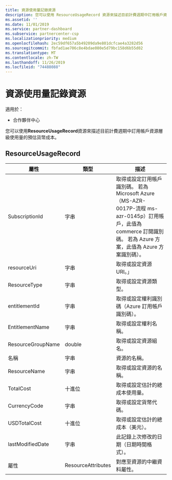 ```yaml
---
title: 資源使用量記錄資源
description: 您可以使用 ResourceUsageRecord 資源來描述目前計費週期中訂用帳戶資源層級使用量的預估貨幣成本。
ms.assetid: ''
ms.date: 11/01/2019
ms.service: partner-dashboard
ms.subservice: partnercenter-csp
ms.localizationpriority: medium
ms.openlocfilehash: 2ec59df657a5b49209da9e801dcfcae4a3282d56
ms.sourcegitcommit: fbfad1ae706c8e4bdae080e5d79bc158d6b55d02
ms.translationtype: MT
ms.contentlocale: zh-TW
ms.lasthandoff: 11/26/2019
ms.locfileid: "74488088"
---
```

# <a name="resource-usage-record-resources"></a>資源使用量記錄資源

適用於：

- 合作夥伴中心

您可以使用**ResourceUsageRecord**資源來描述目前計費週期中訂用帳戶資源層級使用量的預估貨幣成本。

## <a name="resourceusagerecord"></a>ResourceUsageRecord

| 屬性         | 類型               | 描述                                                                                   |
|------------------|--------------------|-----------------------------------------------------------------------------------------------|
| SubscriptionId           | 字串             | 取得或設定訂用帳戶識別碼。 若為 Microsoft Azure （MS-AZR-0017P-流程 ms-azr-0145p）訂用帳戶，此值為 commerce 訂閱識別碼。 若為 Azure 方案，此值為 Azure 方案識別碼）。                  |
| resourceUri  | 字串             | 取得或設定資源 URI。」                                                        |
| ResourceType          | 字串             | 取得或設定資源類型。                                       |
| entitlementId               | 字串             | 取得或設定權利識別碼（Azure 訂用帳戶識別碼）。                                                 |
| EntitlementName             | 字串             | 取得或設定權利名稱。                                                     |
| ResourceGroupName        | double             | 取得或設定資源組名。   |
| 名稱   | 字串             | 資源的名稱。 |
| ResourceName   | 字串             | 取得或設定資源的名稱。 |
| TotalCost   | 十進位             | 取得或設定估計的總成本使用量。 |
| CurrencyCode   | 字串             | 取得或設定貨幣代碼。                                          |
| USDTotalCost   | 十進位             | 取得或設定估計的總成本（美元）。                                         |
| lastModifiedDate | 字串             | 此記錄上次修改的日期（日期時間格式）。                             |
| 屬性       | ResourceAttributes | 對應至資源的中繼資料屬性。                                        |                                           |
